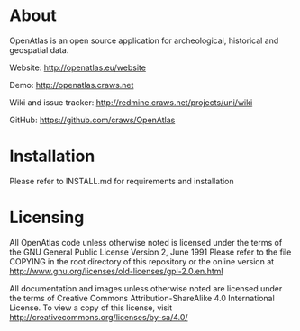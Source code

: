 # About

OpenAtlas is an open source application for archeological, historical and geospatial data.

Website: http://openatlas.eu/website

Demo: http://openatlas.craws.net

Wiki and issue tracker: http://redmine.craws.net/projects/uni/wiki

GitHub: https://github.com/craws/OpenAtlas

# Installation

Please refer to INSTALL.md for requirements and installation

# Licensing

All OpenAtlas code unless otherwise noted is licensed under the terms of the GNU General Public License Version 2, June 1991
Please refer to the file COPYING in the root directory of this repository or the online version at
http://www.gnu.org/licenses/old-licenses/gpl-2.0.en.html

All documentation and images unless otherwise noted are licensed under the terms of Creative Commons Attribution-ShareAlike 4.0 International License.
To view a copy of this license, visit http://creativecommons.org/licenses/by-sa/4.0/
